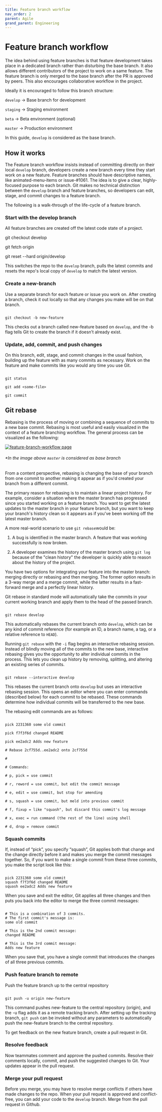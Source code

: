 ```yaml
---
title: Feature branch workflow
nav_order: 2
parent: Agile
grand_parent: Engineering
---  
```


# Feature branch workflow

  

The idea behind using feature branches is that feature development takes place in a dedicated branch rather than disturbing the base branch. It also allows different contributors of the project to work on a same feature. The feature branch is only merged to the base branch after the PR is approved by peers. This also encourages collaborative workflow in the project.

  

Ideally it is encouraged to follow this branch structure:

  

`develop` -> Base branch for development

`staging` -> Staging environment

`beta` -> Beta environment (optional)

`master` -> Production environment

  

In this guide, `develop` is considered as the base branch.

  

## How it works

  

The Feature branch workflow insists instead of committing directly on their local `develop` branch, developers create a new branch every time they start work on a new feature. Feature branches should have descriptive names, like animated-menu-items or issue-#1061. The idea is to give a clear, highly-focused purpose to each branch. Git makes no technical distinction between the `develop` branch and feature branches, so developers can edit, stage, and commit changes to a feature branch.

  

The following is a walk-through of the life-cycle of a feature branch.

  

### Start with the develop branch

  

All feature branches are created off the latest code state of a project.

  

git checkout develop

git fetch origin

git reset --hard origin/develop

  

This switches the repo to the `develop` branch, pulls the latest commits and resets the repo's local copy of `develop` to match the latest version.

  

### Create a new-branch

  

Use a separate branch for each feature or issue you work on. After creating a branch, check it out locally so that any changes you make will be on that branch.

  

```

git checkout -b new-feature

```

  

This checks out a branch called new-feature based on `develop`, and the -b flag tells Git to create the branch if it doesn’t already exist.

  

### Update, add, commit, and push changes

  

On this branch, edit, stage, and commit changes in the usual fashion, building up the feature with as many commits as necessary. Work on the feature and make commits like you would any time you use Git.

  

```

git status

git add <some-file>

git commit

```

## Git rebase

Rebasing is the process of moving or combining a sequence of commits to a new base commit. Rebasing is most useful and easily visualized in the context of a feature branching workflow. The general process can be visualized as the following:

  

[![feature-branch-workflow page](/assets/images/feature-branch-workflow.svg)](/assets/images/feature-branch-workflow.svg)

###### *In the image above `master` is considered as base branch

From a content perspective, rebasing is changing the base of your branch from one commit to another making it appear as if you'd created your branch from a different commit.

  

The primary reason for rebasing is to maintain a linear project history. For example, consider a situation where the master branch has progressed since you started working on a feature branch. You want to get the latest updates to the master branch in your feature branch, but you want to keep your branch's history clean so it appears as if you've been working off the latest master branch.

  

A more real-world scenario to use `git rebase`would be:

  
1. A bug is identified in the master branch. A feature that was working successfully is now broken.

2. A developer examines the history of the master branch using `git log` because of the "clean history" the developer is quickly able to reason about the history of the project.

  

You have two options for integrating your feature into the master branch: merging directly or rebasing and then merging. The former option results in a 3-way merge and a merge commit, while the latter results in a fast-forward merge and a perfectly linear history.

  

Git rebase in standard mode will automatically take the commits in your current working branch and apply them to the head of the passed branch.

  

```

git rebase develop

```

  

This automatically rebases the current branch onto `develop`, which can be any kind of commit reference (for example an ID, a branch name, a tag, or a relative reference to `HEAD`).

  

Running `git rebase` with the `-i` flag begins an interactive rebasing session. Instead of blindly moving all of the commits to the new base, interactive rebasing gives you the opportunity to alter individual commits in the process. This lets you clean up history by removing, splitting, and altering an existing series of commits.

```

git rebase --interactive develop

```

This rebases the current branch onto `develop` but uses an interactive rebasing session. This opens an editor where you can enter commands (described below) for each commit to be rebased. These commands determine how individual commits will be transferred to the new base.

  

The rebasing edit commands are as follows:

  

```

pick 2231360 some old commit

pick f7f3f6d changed README  

pick ee2adc2 Adds new feature

# Rebase 2cf755d..ee2adc2 onto 2cf755d 

#

# Commands:

# p, pick = use commit

# r, reword = use commit, but edit the commit message

# e, edit = use commit, but stop for amending

# s, squash = use commit, but meld into previous commit

# f, fixup = like "squash", but discard this commit's log message

# x, exec = run command (the rest of the line) using shell

# d, drop = remove commit

```

### Squash commits

If, instead of “pick”, you specify “squash”, Git applies both that change and the change directly before it and makes you merge the commit messages together. So, if you want to make a single commit from these three commits, you make the script look like this:

```

pick 2231360 some old commit
squash f7f3f6d changed README  
squash ee2adc2 Adds new feature

```

When you save and exit the editor, Git applies all three changes and then puts you back into the editor to merge the three commit messages:

```

# This is a combination of 3 commits.
# The first commit's message is:
some old commit

# This is the 2nd commit message:
changed README  

# This is the 3rd commit message:
Adds new feature

```

When you save that, you have a single commit that introduces the changes of all three previous commits.
  

### Push feature branch to remote

  

Push the feature branch up to the central repository

```

git push -u origin new-feature

```

  

This command pushes new-feature to the central repository (origin), and the -u flag adds it as a remote tracking branch. After setting up the tracking branch, `git push` can be invoked without any parameters to automatically push the new-feature branch to the central repository.

  

To get feedback on the new feature branch, create a pull request in Git.

  

### Resolve feedback

  

Now teammates comment and approve the pushed commits. Resolve their comments locally, commit, and push the suggested changes to Git. Your updates appear in the pull request.

  

### Merge your pull request

  

Before you merge, you may have to resolve merge conflicts if others have made changes to the repo. When your pull request is approved and conflict-free, you can add your code to the `develop` branch. Merge from the pull request in Github.
